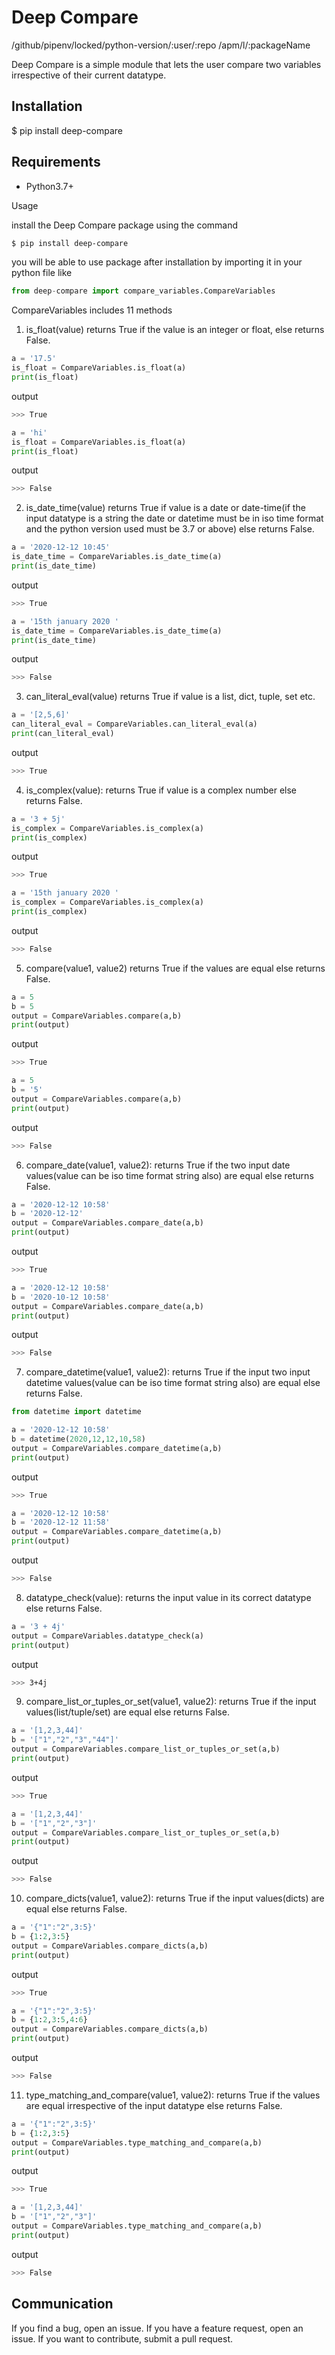 # Deep Compare
/github/pipenv/locked/python-version/:user/:repo  	/apm/l/:packageName

Deep Compare is a simple module that lets the user compare two variables irrespective of their current datatype.

## Installation
$ pip install deep-compare

## Requirements
 - Python3.7+

Usage

install the Deep Compare package using the command

```bash
$ pip install deep-compare
```

you will be able to use package after installation by importing it in your python file like
```python
from deep-compare import compare_variables.CompareVariables
```
CompareVariables includes 11 methods

1. is_float(value)
    returns True if the value is an integer or float, else returns False.

```python
a = '17.5'
is_float = CompareVariables.is_float(a)
print(is_float)
```
output
```bash
>>> True
```
```python
a = 'hi'
is_float = CompareVariables.is_float(a)
print(is_float)
```
output
```bash
>>> False
```

2. is_date_time(value)
    returns True if value is a date or date-time(if the input datatype is a string the date or datetime must be in iso time format and the python version used must be 3.7 or above) else returns False.

```python
a = '2020-12-12 10:45'
is_date_time = CompareVariables.is_date_time(a)
print(is_date_time)
```
output
```bash
>>> True
```
```python
a = '15th january 2020 '
is_date_time = CompareVariables.is_date_time(a)
print(is_date_time)
```
output
```bash
>>> False
```

3. can_literal_eval(value)
    returns True if value is a list, dict, tuple, set etc.

```python
a = '[2,5,6]'
can_literal_eval = CompareVariables.can_literal_eval(a)
print(can_literal_eval)
```
output
```bash
>>> True
```

4. is_complex(value):
    returns True if value is a complex number else returns False.

```python
a = '3 + 5j'
is_complex = CompareVariables.is_complex(a)
print(is_complex)
```
output
```bash
>>> True
```
```python
a = '15th january 2020 '
is_complex = CompareVariables.is_complex(a)
print(is_complex)
```
output
```bash
>>> False
```

5. compare(value1, value2)
    returns True if the values are equal else returns False.

```python
a = 5
b = 5
output = CompareVariables.compare(a,b)
print(output)
```
output
```bash
>>> True
```
```python
a = 5
b = '5'
output = CompareVariables.compare(a,b)
print(output)
```
output
```bash
>>> False
```
6. compare_date(value1, value2):
    returns True if the two input date values(value can be iso time format string also) are equal else returns False.

```python
a = '2020-12-12 10:58'
b = '2020-12-12'
output = CompareVariables.compare_date(a,b)
print(output)
```
output
```bash
>>> True
```
```python
a = '2020-12-12 10:58'
b = '2020-10-12 10:58'
output = CompareVariables.compare_date(a,b)
print(output)
```
output
```bash
>>> False
```

7. compare_datetime(value1, value2):
    returns True if the input two input datetime values(value can be iso time format string also) are equal else returns False.

```python
from datetime import datetime

a = '2020-12-12 10:58'
b = datetime(2020,12,12,10,58)
output = CompareVariables.compare_datetime(a,b)
print(output)
```
output
```bash
>>> True
```
```python
a = '2020-12-12 10:58'
b = '2020-12-12 11:58'
output = CompareVariables.compare_datetime(a,b)
print(output)
```
output
```bash
>>> False
```

8. datatype_check(value):
    returns the input value in its correct datatype else returns False.

```python
a = '3 + 4j'
output = CompareVariables.datatype_check(a)
print(output)
```
output
```bash
>>> 3+4j
```

9. compare_list_or_tuples_or_set(value1, value2):
    returns True if the input values(list/tuple/set) are equal else returns False.

```python
a = '[1,2,3,44]'
b = '["1","2","3","44"]'
output = CompareVariables.compare_list_or_tuples_or_set(a,b)
print(output)
```
output
```bash
>>> True
```
```python
a = '[1,2,3,44]'
b = '["1","2","3"]'
output = CompareVariables.compare_list_or_tuples_or_set(a,b)
print(output)
```
output
```bash
>>> False
```

10. compare_dicts(value1, value2):
    returns True if the input values(dicts) are equal else returns False.

```python
a = '{"1":"2",3:5}'
b = {1:2,3:5}
output = CompareVariables.compare_dicts(a,b)
print(output)
```
output
```bash
>>> True
```
```python
a = '{"1":"2",3:5}'
b = {1:2,3:5,4:6}
output = CompareVariables.compare_dicts(a,b)
print(output)
```
output
```bash
>>> False
```

11. type_matching_and_compare(value1, value2):
    returns True if the values are equal irrespective of the input datatype else returns False.

```python
a = '{"1":"2",3:5}'
b = {1:2,3:5}
output = CompareVariables.type_matching_and_compare(a,b)
print(output)
```
output
```bash
>>> True
```
```python
a = '[1,2,3,44]'
b = '["1","2","3"]'
output = CompareVariables.type_matching_and_compare(a,b)
print(output)
```
output
```bash
>>> False
```

## Communication
If you find a bug, open an issue.
If you have a feature request, open an issue.
If you want to contribute, submit a pull request.